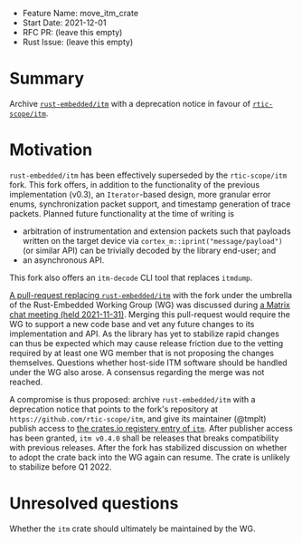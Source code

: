 - Feature Name: move_itm_crate
- Start Date: 2021-12-01
- RFC PR: (leave this empty)
- Rust Issue: (leave this empty)

# Summary
[summary]: #summary

Archive [`rust-embedded/itm`](https://github.com/rust-embedded/itm) with a deprecation notice in favour of [`rtic-scope/itm`](https://github.com/rtic-scope/itm).

# Motivation
[motivation]: #motivation

`rust-embedded/itm` has been effectively superseded by the `rtic-scope/itm` fork.
This fork offers, in addition to the functionality of the previous implementation (v0.3), an `Iterator`-based design, more granular error enums, synchronization packet support, and timestamp generation of trace packets.
Planned future functionality at the time of writing is
- arbitration of instrumentation and extension packets such that payloads written on the target device via `cortex_m::iprint("message/payload")` (or similar API) can be trivially decoded by the library end-user; and
- an asynchronous API.

This fork also offers an `itm-decode` CLI tool that replaces `itmdump`.

[A pull-request replacing `rust-embedded/itm`](https://github.com/rust-embedded/itm/pull/41) with the fork under the umbrella of the Rust-Embedded Working Group (WG) was discussed during [a Matrix chat meeting (held 2021-11-31)](https://matrix.to/#/!BHcierreUuwCMxVqOf:matrix.org/$OcmpjhKy4iOk_5uQyhUpfVDA5_MtnNc1PkHVUDodSc8?via=matrix.org&via=psion.agg.io&via=beeper.com).
Merging this pull-request would require the WG to support a new code base and vet any future changes to its implementation and API.
As the library has yet to stabilize rapid changes can thus be expected which may cause release friction due to the vetting required by at least one WG member that is not proposing the changes themselves.
Questions whether host-side ITM software should be handled under the WG also arose.
A consensus regarding the merge was not reached.

A compromise is thus proposed:
archive `rust-embedded/itm` with a deprecation notice that points to the fork's repository at `https://github.com/rtic-scope/itm`, and give its maintainer (@tmplt) publish access to [the crates.io registery entry of `itm`](https://crates.io/crates/itm).
After publisher access has been granted, `itm v0.4.0` shall be releases that breaks compatibility with previous releases.
After the fork has stabilized discussion on whether to adopt the crate back into the WG again can resume.
The crate is unlikely to stabilize before Q1 2022.

# Unresolved questions
[unresolved]: #unresolved-questions

Whether the `itm` crate should ultimately be maintained by the WG.
